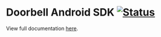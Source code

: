 # Doorbell Android SDK [![Status](https://travis-ci.org/doorbell/android-sdk.svg?branch=master)](https://travis-ci.org/doorbell/android-sdk)

View full documentation [here](https://doorbell.io/docs/android).

